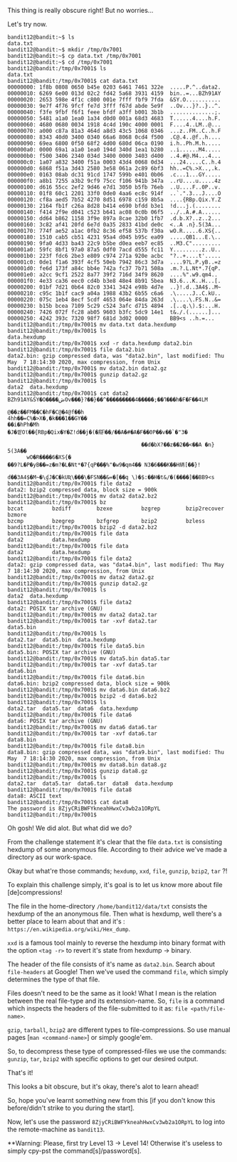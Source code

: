 This thing is really obscure right!
But no worries...

Let's try now.
```
bandit12@bandit:~$ ls
data.txt
bandit12@bandit:~$ mkdir /tmp/0x7001
bandit12@bandit:~$ cp data.txt /tmp/0x7001
bandit12@bandit:~$ cd /tmp/0x7001
bandit12@bandit:/tmp/0x7001$ ls
data.txt
bandit12@bandit:/tmp/0x7001$ cat data.txt 
00000000: 1f8b 0808 0650 b45e 0203 6461 7461 322e  .....P.^..data2.
00000010: 6269 6e00 013d 02c2 fd42 5a68 3931 4159  bin..=...BZh91AY
00000020: 2653 598e 4f1c c800 001e 7fff fbf9 7fda  &SY.O...........
00000030: 9e7f 4f76 9fcf fe7d 3fff f67d abde 5e9f  ..Ov...}?..}..^.
00000040: f3fe 9fbf f6f1 feee bfdf a3ff b001 3b1b  ..............;.
00000050: 5481 a1a0 1ea0 1a34 d0d0 001a 68d3 4683  T......4....h.F.
00000060: 4680 0680 0034 1918 4c4d 190c 4000 0001  F....4..LM..@...
00000070: a000 c87a 81a3 464d a8d3 43c5 1068 0346  ...z..FM..C..h.F
00000080: 8343 40d0 3400 0340 66a6 8068 0cd4 f500  .C@.4..@f..h....
00000090: 69ea 6800 0f50 68f2 4d00 680d 06ca 0190  i.h..Ph.M.h.....
000000a0: 0000 69a1 a1a0 1ea0 194d 340d 1ea1 b280  ..i......M4.....
000000b0: f500 3406 2340 034d 3400 0000 3403 d400  ..4.#@.M4...4...
000000c0: 1a07 a832 3400 f51a 0003 43d4 0068 0d34  ...24.....C..h.4
000000d0: 6868 f51a 3d43 2580 3e58 061a 2c89 6bf3  hh..=C%.>X..,.k.
000000e0: 0163 08ab dc31 91cd 1747 599b e401 0b06  .c...1...GY.....
000000f0: a8b1 7255 a3b2 9cf9 75cc f106 941b 347a  ..rU....u.....4z
00000100: d616 55cc 2ef2 9d46 e7d1 3050 b5fb 76eb  ..U....F..0P..v.
00000110: 01f8 60c1 2201 33f0 0de0 4aa6 ec8c 914f  ..`.".3...J....O
00000120: cf8a aed5 7b52 4270 8d51 6978 c159 8b5a  ....{RBp.Qix.Y.Z
00000130: 2164 fb1f c26a 8d28 b414 e690 bfdd b3e1  !d...j.(........
00000140: f414 2f9e d041 c523 b641 ac08 0c0b 06f5  ../..A.#.A......
00000150: dd64 b862 1158 3f9e 897a 8cae 32b0 1fb7  .d.b.X?..z..2...
00000160: 3c82 af41 20fd 6e7d 0a35 2833 41bd de0c  <..A .n}.5(3A...
00000170: 774f ae52 a1ac 0fb2 8c36 ef58 537b f30a  wO.R.....6.XS{..
00000180: 1510 cab5 cb51 4231 95a4 d045 b95c ea09  .....QB1...E.\..
00000190: 9fa0 4d33 ba43 22c9 b5be d0ea eeb7 ec85  ..M3.C".........
000001a0: 59fc 8bf1 97a0 87a5 0df0 7acd d555 fc11  Y.........z..U..
000001b0: 223f fdc6 2be3 e809 c974 271a 920e acbc  "?..+....t'.....
000001c0: 0de1 f1a6 393f 4cf5 50eb 7942 86c3 3d7a  ....9?L.P.yB..=z
000001d0: fe6d 173f a84c bb4e 742a fc37 7b71 508a  .m.?.L.Nt*.7{qP.
000001e0: a2cc 9cf1 2522 8a77 39f2 716d 34f9 8620  ....%".w9.qm4.. 
000001f0: 4e33 ca36 eec0 cd4b b3e8 48e4 8b91 5bea  N3.6...K..H...[.
00000200: 01bf 7d21 0b64 82c0 3341 3424 e98b 4d7e  ..}!.d..3A4$..M~
00000210: c95c 1b1f cac9 a04a 1988 43b2 6b55 c6a6  .\.....J..C.kU..
00000220: 075c 1eb4 8ecf 5cdf 4653 064e 84da 263d  .\....\.FS.N..&=
00000230: b15b bcea 7109 5c29 c524 3afc d715 4894  .[..q.\).$:...H.
00000240: 7426 072f fc28 ab05 9603 b3fc 5dc9 14e1  t&./.(......]...
00000250: 4242 393c 7320 98f7 681d 3d02 0000       BB9<s ..h.=...
bandit12@bandit:/tmp/0x7001$ mv data.txt data.hexdump
bandit12@bandit:/tmp/0x7001$ ls
data.hexdump
bandit12@bandit:/tmp/0x7001$ xxd -r data.hexdump data2.bin
bandit12@bandit:/tmp/0x7001$ file data2.bin 
data2.bin: gzip compressed data, was "data2.bin", last modified: Thu May  7 18:14:30 2020, max compression, from Unix
bandit12@bandit:/tmp/0x7001$ mv data2.bin data2.gz
bandit12@bandit:/tmp/0x7001$ gunzip data2.gz 
bandit12@bandit:/tmp/0x7001$ ls
data2  data.hexdump
bandit12@bandit:/tmp/0x7001$ cat data2
BZh91AY&SY�O����ڞOv���}?��}��^���������ߣ��;�����4���h�F�F��4LM
                                                              @��z��FM��C�hF�C@�4@f��h
4hh��=C%�>X�,�k���1��GY��                                                             ��i�hPh�Mh
�J�쌑Oϊ��{RBp�Qix�Y�Z!d��j�(�搿ݳ��/��A�#�A�F��0P��v��`�"3�

                                          ��d�bX?��z��2��<��A �n}
5(3A��
      wO�R����6�XS{�
��9?L�P�yB��=z�m?�L�Nt*�7{qP��̜�%"�w9�qm4�� N3�6���K��H䋑[��}!
                                                             d��3A4$�M~�\ɠJ�C�kUƦ\���\�FSN��&=�[��q	\)�$:��H�t&/�(����]��BB9<s bandit12@bandit:/tmp/0x7001$ file data2
data2: bzip2 compressed data, block size = 900k
bandit12@bandit:/tmp/0x7001$ mv data2 data2.bz2
bandit12@bandit:/tmp/0x7001$ bz
bzcat         bzdiff        bzexe         bzgrep        bzip2recover  bzmore        
bzcmp         bzegrep       bzfgrep       bzip2         bzless        
bandit12@bandit:/tmp/0x7001$ bzip2 -d data2.bz2 
bandit12@bandit:/tmp/0x7001$ file data
data2         data.hexdump  
bandit12@bandit:/tmp/0x7001$ file data
data2         data.hexdump  
bandit12@bandit:/tmp/0x7001$ file data2
data2: gzip compressed data, was "data4.bin", last modified: Thu May  7 18:14:30 2020, max compression, from Unix
bandit12@bandit:/tmp/0x7001$ mv data2 data2.gz
bandit12@bandit:/tmp/0x7001$ gunzip data2.gz 
bandit12@bandit:/tmp/0x7001$ ls
data2  data.hexdump
bandit12@bandit:/tmp/0x7001$ file data2
data2: POSIX tar archive (GNU)
bandit12@bandit:/tmp/0x7001$ mv data2 data2.tar
bandit12@bandit:/tmp/0x7001$ tar -xvf data2.tar 
data5.bin
bandit12@bandit:/tmp/0x7001$ ls
data2.tar  data5.bin  data.hexdump
bandit12@bandit:/tmp/0x7001$ file data5.bin 
data5.bin: POSIX tar archive (GNU)
bandit12@bandit:/tmp/0x7001$ mv data5.bin data5.tar
bandit12@bandit:/tmp/0x7001$ tar -xvf data5.tar 
data6.bin
bandit12@bandit:/tmp/0x7001$ file data6.bin 
data6.bin: bzip2 compressed data, block size = 900k
bandit12@bandit:/tmp/0x7001$ mv data6.bin data6.bz2
bandit12@bandit:/tmp/0x7001$ bzip2 -d data6.bz2 
bandit12@bandit:/tmp/0x7001$ ls
data2.tar  data5.tar  data6  data.hexdump
bandit12@bandit:/tmp/0x7001$ file data6
data6: POSIX tar archive (GNU)
bandit12@bandit:/tmp/0x7001$ mv data6 data6.tar
bandit12@bandit:/tmp/0x7001$ tar -xvf data6.tar 
data8.bin
bandit12@bandit:/tmp/0x7001$ file data8.bin 
data8.bin: gzip compressed data, was "data9.bin", last modified: Thu May  7 18:14:30 2020, max compression, from Unix
bandit12@bandit:/tmp/0x7001$ mv data8.bin data8.gz
bandit12@bandit:/tmp/0x7001$ gunzip data8.gz 
bandit12@bandit:/tmp/0x7001$ ls
data2.tar  data5.tar  data6.tar  data8  data.hexdump
bandit12@bandit:/tmp/0x7001$ file data8
data8: ASCII text
bandit12@bandit:/tmp/0x7001$ cat data8
The password is 8ZjyCRiBWFYkneahHwxCv3wb2a1ORpYL
bandit12@bandit:/tmp/0x7001$
```
Oh gosh!
We did alot.
But what did we do?

From the challenge statement it's clear that the file `data.txt` is consisting hexdump of some anonymous file.
According to their advice we've made a directory as our work-space.

Okay but what're those commands; `hexdump`, `xxd`, `file`, `gunzip`, `bzip2`, `tar` ?!

To explain this challenge simply, it's goal is to let us know more about file [de]compressions!

The file in the home-directory `/home/bandit12/data/txt` consists the hexdump of the an anonymous file.
Then what is hexdump, well there's a better place to learn about that and it's : `https://en.wikipedia.org/wiki/Hex_dump`.

`xxd` is a famous tool mainly to reverse the hexdump into binary format with the option `<tag -r>` to revert it's state from hexdump -> binary.

The header of the file consists of it's name as `data2.bin`. Search about `file-headers` at Google!
Then we've used the command `file`, which simply determines the type of that file.

Files doesn't need to be the same as it look! What I mean is the relation between the real file-type and its extension-name.
So, `file` is a command which inspects the headers of the file-submitted to it as: `file <path/file-name>`.

`gzip`, `tarball`, `bzip2` are different types to file-compressions. So use manual pages [`man <command-name>`] or simply google'em.

So, to decompress these type of compressed-files we use the commands: `gunzip`, `tar`, `bzip2` with specific options to get our desired output.

That's it!

This looks a bit obscure, but it's okay, there's alot to learn ahead!

So, hope you've learnt something new from this [if you don't know this before/didn't strike to you during the start].

Now, let's use the password `8ZjyCRiBWFYkneahHwxCv3wb2a1ORpYL` to log into the remote-machine as `bandit13`.

**Warning: Please, first try Level 13 -> Level 14! Otherwise it's useless to simply cpy-pst the command[s]/password[s].
